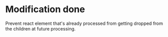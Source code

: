 # Modification done

Prevent react element that's already processed from getting dropped from the children at future processing.
